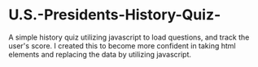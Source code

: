 # U.S.-Presidents-History-Quiz-
A simple history quiz utilizing javascript to load questions, and track the user's score. I created this to become more confident in taking html elements and replacing the data by utilizing javascript. 
